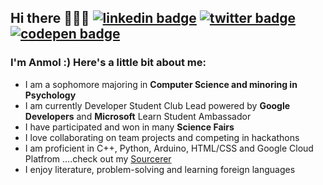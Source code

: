 ## Hi there 👩🏻‍💻 [![linkedin badge](https://img.shields.io/badge/Anmol_Kaur-30302f?style=flat&logo=linkedin)](https://www.linkedin.com/in/anmol-kaur-04ba1b190) [![twitter badge](https://img.shields.io/badge/@_AnmolKaur_-30302f?style=flat&logo=twitter)](https://twitter.com/_AnmolKaur_) [![codepen badge](https://img.shields.io/badge/AnmolKaur_-30302f?style=flat&logo=codepen)](https://www.codepen.io/anmolkaur18/)

### I'm Anmol :) Here's a little bit about me:

- I am a sophomore majoring in **Computer Science and minoring in Psychology**
- I am currently Developer Student Club Lead powered by **Google Developers** and **Microsoft** Learn Student Ambassador
- I have participated and won in many **Science Fairs**
- I love collaborating on team projects and competing in hackathons
- I am proficient in C++, Python, Arduino, HTML/CSS and Google Cloud Platfrom ....check out my [Sourcerer](https://sourcerer.io/anmolkaur18)
- I enjoy literature, problem-solving <!--going on bike rides--> and learning foreign languages 

<!--
Here are some ideas to get you started:

- 👩🏻‍💻 I’m currently learning Data Structures and Web Development
- 👯 I’m looking to collaborate on Projects and Hackathons 
- ⚡ Fun fact: I enjoy reading Literature and Writing Poems ✨
 🌈 Random :) I am SlytherClaw 🧙 and INTP 🧐

[![instagram badge](https://img.shields.io/badge/AnmolKaur_-30302f?style=flat&logo=instagram)](https://www.instagram.com/realanmolkaur/)
[![medium badge](https://img.shields.io/badge/AnmolKaurMinhas_-30302f?style=flat&logo=medium)](https://medium.com/@anmolkaurminhas)
-->

<!-- and [Linktree](https://linktr.ee/anmolkaur) -->


 <!--
[![Anmol Kaur LinkedIn](https://img.shields.io/badge/LinkedIn-black?style=flat&logo=linkedin)](https://www.linkedin.com/in/anmol-kaur-04ba1b1907)
![](https://img.shields.io/twitter/follow/_AnmolKaur_?style=social)![](https://img.shields.io/twitter/follow/LearningAK__?style=social) 
-->
